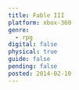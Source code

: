 ```yaml
---
title: Fable III
platform: xbox-360
genre:
  - rpg
digital: false
physical: true
guide: false
pending: false
posted: 2014-02-10
---
```


